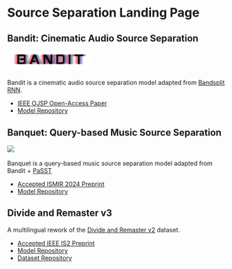 # Source Separation Landing Page 


## Bandit: Cinematic Audio Source Separation

<div >
	<img width=200px src="https://github.com/kwatcharasupat/bandit/blob/main/assets/bandit-logo.png">
</div> 

Bandit is a cinematic audio source separation model adapted from [Bandsplit RNN](https://arxiv.org/abs/2209.15174).

- [IEEE OJSP Open-Access Paper](https://ieeexplore.ieee.org/document/10342812)
- [Model Repository](https://github.com/kwatcharasupat/bandit)


## Banquet: Query-based Music Source Separation


<div >
	<img width=200px src="https://github.com/kwatcharasupat/query-bandit/blob/main/assets/banquet-logo.png">
</div> 

Banquet is a query-based music source separation model adapted from Bandit + [PaSST](https://github.com/kkoutini/PaSST)

- [Accepted ISMIR 2024 Preprint](https://arxiv.org/abs/2406.18747)
- [Model Repository](https://github.com/kwatcharasupat/query-bandit)

## Divide and Remaster v3 
A multilingual rework of the [Divide and Remaster v2](https://github.com/darius522/dnr-utils) dataset.

- [Accepted IEEE IS2 Preprint](https://arxiv.org/abs/2407.07275)
- [Model Repository](https://github.com/kwatcharasupat/bandit-v2)
- [Dataset Repository](https://github.com/kwatcharasupat/divide-and-remaster-v3)
